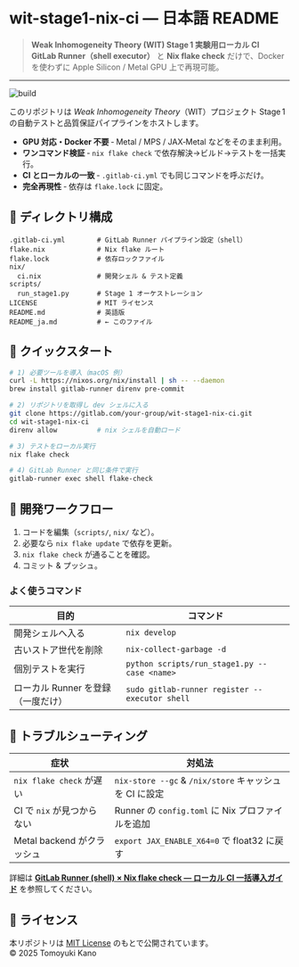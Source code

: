 # wit-stage1-nix-ci ― 日本語 README

> **Weak Inhomogeneity Theory (WIT) Stage 1 実験用ローカル CI**
> **GitLab Runner（shell executor）** と **Nix flake check** だけで、Docker を使わずに Apple Silicon / Metal GPU 上で再現可能。

---

![build](https://gitlab.com/your-group/wit-stage1-nix-ci/badges/main/pipeline.svg)

このリポジトリは *Weak Inhomogeneity Theory*（WIT）プロジェクト Stage 1 の自動テストと品質保証パイプラインをホストします。

* **GPU 対応・Docker 不要** ‑ Metal / MPS / JAX‑Metal などをそのまま利用。
* **ワンコマンド検証** ‑ `nix flake check` で依存解決→ビルド→テストを一括実行。
* **CI とローカルの一致** ‑ `.gitlab-ci.yml` でも同じコマンドを呼ぶだけ。
* **完全再現性** ‑ 依存は `flake.lock` に固定。

## 📂 ディレクトリ構成

```text
.gitlab-ci.yml        # GitLab Runner パイプライン設定（shell）
flake.nix             # Nix flake ルート
flake.lock            # 依存ロックファイル
nix/
  ci.nix              # 開発シェル & テスト定義
scripts/
  run_stage1.py       # Stage 1 オーケストレーション
LICENSE               # MIT ライセンス
README.md             # 英語版
README_ja.md          # ← このファイル
```

## 🚀 クイックスタート

```bash
# 1) 必要ツールを導入（macOS 例）
curl -L https://nixos.org/nix/install | sh -- --daemon
brew install gitlab-runner direnv pre-commit

# 2) リポジトリを取得し dev シェルに入る
git clone https://gitlab.com/your-group/wit-stage1-nix-ci.git
cd wit-stage1-nix-ci
direnv allow          # nix シェルを自動ロード

# 3) テストをローカル実行
nix flake check

# 4) GitLab Runner と同じ条件で実行
gitlab-runner exec shell flake-check
```

## 🔧 開発ワークフロー

1. コードを編集（`scripts/`, `nix/` など）。
2. 必要なら `nix flake update` で依存を更新。
3. `nix flake check` が通ることを確認。
4. コミット & プッシュ。

### よく使うコマンド

| 目的                    | コマンド                                           |
| --------------------- | ---------------------------------------------- |
| 開発シェルへ入る              | `nix develop`                                  |
| 古いストア世代を削除            | `nix-collect-garbage -d`                       |
| 個別テストを実行              | `python scripts/run_stage1.py --case <name>`   |
| ローカル Runner を登録（一度だけ） | `sudo gitlab-runner register --executor shell` |

## 🐛 トラブルシューティング

| 症状                    | 対処法                                           |
| --------------------- | --------------------------------------------- |
| `nix flake check` が遅い | `nix-store --gc` & `/nix/store` キャッシュを CI に設定 |
| CI で `nix` が見つからない    | Runner の `config.toml` に Nix プロファイルを追加        |
| Metal backend がクラッシュ  | `export JAX_ENABLE_X64=0` で float32 に戻す       |

詳細は **[GitLab Runner (shell) × Nix flake check — ローカル CI 一括導入ガイド](gitlab-runner-nix-ci-guide.md)** を参照してください。

## 📜 ライセンス

本リポジトリは [MIT License](LICENSE) のもとで公開されています。© 2025 Tomoyuki Kano
